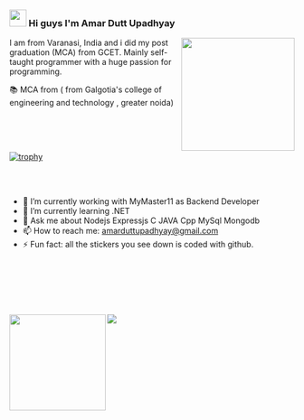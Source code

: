 ### <img src="https://raw.githubusercontent.com/iampavangandhi/iampavangandhi/master/gifs/Hi.gif" width="30px"> Hi guys I'm Amar Dutt Upadhyay
<img align='right' src='https://user-images.githubusercontent.com/5713670/87202985-820dcb80-c2b6-11ea-9f56-7ec461c497c3.gif' width=200 height=200>
I am from Varanasi, India and i did my post graduation (MCA) from GCET.
Mainly self-taught programmer with a huge passion for programming.

📚 MCA from ( from Galgotia's college of engineering and technology , greater noida)
<br><br>




<br><br>



[![trophy](https://github-profile-trophy.vercel.app/?username=amarupd&margin-w=15)](https://github.com/amarupd/github-profile-trophy)


<br><br>

- 🔭 I’m currently working with MyMaster11 as Backend Developer
- 🌱 I’m currently learning .NET
- 💬 Ask me about Nodejs Expressjs C JAVA Cpp MySql Mongodb
- 📫 How to reach me: amarduttupadhyay@gmail.com
- ⚡ Fun fact: all the stickers you see down is coded with github.


<br><br>


<br><br>

<div>
  <img height="170" align="left" src="https://github-readme-stats.vercel.app/api?username=amarupd&count_private=true&include_all_commits=true" />
  <img src="https://github-readme-stats.vercel.app/api/top-langs/?username=amarupd&layout=compact" />
</div>
